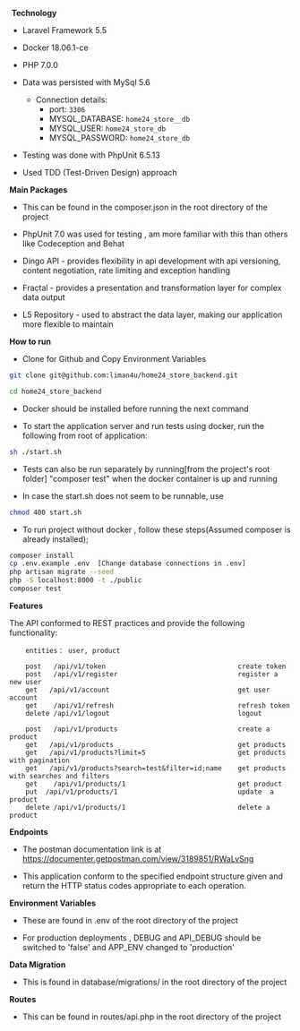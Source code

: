  **Technology**

- Laravel Framework 5.5

- Docker 18.06.1-ce

- PHP 7.0.0

- Data was persisted with MySql 5.6 
    - Connection details:
        - port: `3306`
        - MYSQL_DATABASE: `home24_store__db`
        - MYSQL_USER: `home24_store_db`
        - MYSQL_PASSWORD: `home24_store_db`

- Testing was done with PhpUnit 6.5.13

- Used TDD (Test-Driven Design) approach

 **Main Packages**

- This can be found in the composer.json in the root directory of the project

- PhpUnit 7.0 was used for testing , am more familiar with this than others like Codeception and Behat

- Dingo API - provides flexibility in api development with api versioning, content negotiation, rate limiting and exception handling

- Fractal -  provides a presentation and transformation layer for complex data output

- L5 Repository - used to abstract the data layer, making our application more flexible to maintain 

 **How to run**
- Clone for Github and Copy Environment Variables
```bash
git clone git@github.com:liman4u/home24_store_backend.git

cd home24_store_backend

```

- Docker should be installed before running the next command

- To start the application server and run tests using docker, run the following from root of application:
```bash
sh ./start.sh
```
- Tests can also be run separately by running[from the project's root folder] "composer test" when the docker container is up and running

- In case the start.sh does not seem to be runnable, use 
```bash
chmod 400 start.sh
```

- To run project without docker , follow these steps(Assumed composer is already installed);
```bash
composer install
cp .env.example .env  [Change database connections in .env]
php artisan migrate --seed
php -S localhost:8000 -t ./public
composer test
```


 **Features**

The API  conformed to REST practices and  provide the following functionality:

```
    entities： user, product
    
    post   /api/v1/token                                 create token
    post   /api/v1/register                              register a new user
    get   /api/v1/account                                get user account
    get    /api/v1/refresh                               refresh token
    delete /api/v1/logout                                logout
    
    post   /api/v1/products                              create a product
    get   /api/v1/products                               get products
    get   /api/v1/products?limit=5                       get products with pagination
    get   /api/v1/products?search=test&filter=id;name    get products with searches and filters
    get    /api/v1/products/1                            get product
    put  /api/v1/products/1                              update  a product
    delete /api/v1/products/1                            delete a product
```

 **Endpoints**

- The postman documentation link is at https://documenter.getpostman.com/view/3189851/RWaLvSng

- This application conform to the specified endpoint structure given and return the HTTP status codes appropriate to each operation.  


 **Environment Variables**

- These are found in .env of the root directory of the project

- For production deployments , DEBUG and API_DEBUG should be switched to 'false' and APP_ENV changed to 'production'


 **Data Migration**

- This is found in database/migrations/ in the root directory of the project


 **Routes**

- This can be found in routes/api.php in the root directory of the project